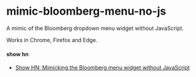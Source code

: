 # mimic-bloomberg-menu-no-js

A mimic of the Bloomberg dropdown menu widget without JavaScript.

Works in Chrome, Firefox and Edge. 

#### show hn
- [Show HN: Mimicking the Bloomberg menu widget without JavaScript](https://news.ycombinator.com/item?id=17400164)
